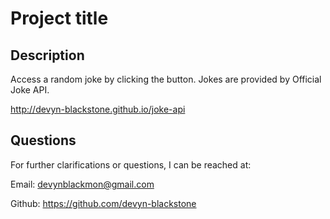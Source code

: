 # Project title

## Description

Access a random joke by clicking the button. Jokes are provided by Official Joke API.

http://devyn-blackstone.github.io/joke-api

## Questions

For further clarifications or questions, I can be reached at:

Email: devynblackmon@gmail.com

Github: https://github.com/devyn-blackstone
